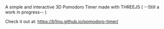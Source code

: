 A simple and interactive 3D Pomodoro Timer made with THREEJS ( --Still a work in progress-- )

Check it out at: https://b1inu.github.io/pomodoro-timer/
